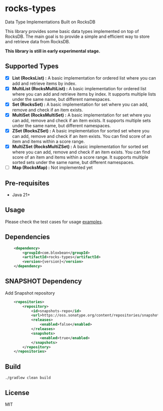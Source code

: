 # rocks-types

Data Type Implementations Built on RocksDB

This library provides some basic data types implemented on top of RocksDB. The main goal is to provide a simple and efficient
way to store and retrieve data from RocksDB.

<b>This library is still in early experimental stage. </b>

## Supported Types

- [x] **List (RocksList) :** A basic implementation for ordered list where you can add and retrieve items by index.
- [x] **MultiList (RocksMultiList) :** A basic implementation for ordered list where you can add and retrieve items by index. It supports multiple lists under the same name, but different namespaces.
- [x] **Set (RocksSet) :** A basic implementation for set where you can add, remove and check if an item exists.
- [x] **MultiSet (RocksMultiSet) :** A basic implementation for set where you can add, remove and check if an item exists. It supports multiple sets under the same name, but different namespaces.
- [x] **ZSet (RocksZSet) :** A basic implementation for sorted set where you can add, remove and check if an item exists. You can find score of an item and items within a score range.
- [x] **MultiZSet (RocksMultiZSet) :** A basic implementation for sorted set where you can add, remove and check if an item exists. You can find score of an item and items within a score range. It supports multiple sorted sets under the same name, but different namespaces.
- [ ] **Map (RocksMap) :** Not implemented yet

## Pre-requisites

- Java 21+

## Usage

Please check the test cases for usage [examples](https://github.com/bloxbean/rocks-types/tree/main/core/src/test/java/com/bloxbean/rocks/types).

## Dependencies

```xml
    <dependency>
        <groupId>com.bloxbean</groupId>
        <artifactId>rocks-types</artifactId>
        <version>{version}</version>
    </dependency>
```

## SNAPSHOT Dependency

Add Snapshot repository

```xml
    <repositories>
        <repository>
            <id>snapshots-repo</id>
            <url>https://oss.sonatype.org/content/repositories/snapshots</url>
            <releases>
                <enabled>false</enabled>
            </releases>
            <snapshots>
                <enabled>true</enabled>
            </snapshots>
        </repository>
    </repositories>
```

## Build

```
./gradlew clean build
```

## License

MIT
